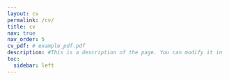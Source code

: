```yaml
---
layout: cv
permalink: /cv/
title: cv
nav: true
nav_order: 5
cv_pdf: # example_pdf.pdf
description: #This is a description of the page. You can modify it in '_pages/cv.md'. You can also change or remove the top pdf download button.
toc:
  sidebar: left
---
```

